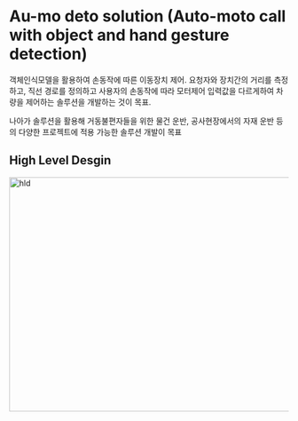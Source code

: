 # Au-mo deto solution (Auto-moto call with object and hand gesture detection)
객체인식모델을 활용하여 손동작에 따른 이동장치 제어. 요청자와 장치간의 거리를 측정하고, 직선 경로를 정의하고 사용자의 손동작에 따라 모터제어 입력값을 다르게하여 차량을 제어하는 솔루션을 개발하는 것이 목표.

나아가 솔루션을 활용해 거동불편자들을 위한 물건 운반, 공사현장에서의 자재 운반 등의 다양한 프로젝트에 적용 가능한 솔루션 개발이 목표


## High Level Desgin
<img width="622" height="422" alt="hld" src="https://github.com/user-attachments/assets/0fa888b6-cf1e-4516-94c7-7826d717c4fb" />
